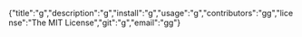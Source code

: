{"title":"g","description":"g","install":"g","usage":"g","contributors":"gg","license":"The MIT License","git":"g","email":"gg"}
